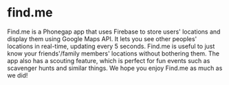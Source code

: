 # find.me
Find.me is a Phonegap app that uses Firebase to store users' locations and display them using Google Maps API. It lets you see other peoples' locations in real-time, updating every 5 seconds. Find.me is useful to just know your friends'/family members' locations without bothering them. The app also has a scouting feature, which is perfect for fun events such as scavenger hunts and similar things. We hope you enjoy Find.me as much as we did!
